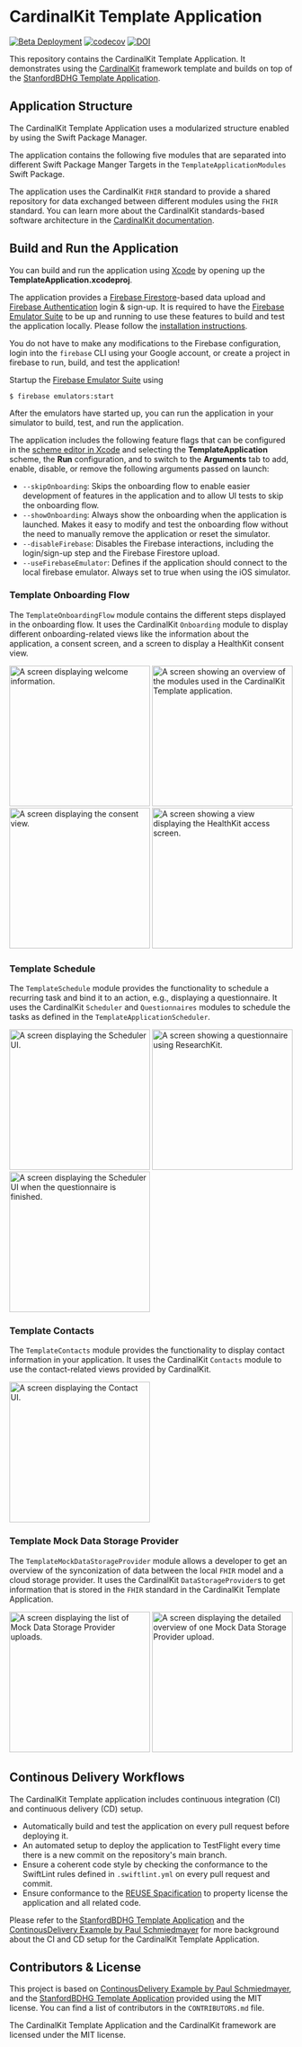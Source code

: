 <!--

This source file is part of the Stanford CardinalKit Template Application project

SPDX-FileCopyrightText: 2023 Stanford University

SPDX-License-Identifier: MIT

-->

# CardinalKit Template Application

[![Beta Deployment](https://github.com/StanfordBDHG/CardinalKitTemplateApplication/actions/workflows/beta-deployment.yml/badge.svg)](https://github.com/StanfordBDHG/CardinalKitTemplateApplication/actions/workflows/beta-deployment.yml)
[![codecov](https://codecov.io/gh/StanfordBDHG/CardinalKitTemplateApplication/branch/main/graph/badge.svg?token=9fvSAiFJUY)](https://codecov.io/gh/StanfordBDHG/CardinalKitTemplateApplication)
[![DOI](https://zenodo.org/badge/589846478.svg)](https://zenodo.org/badge/latestdoi/589846478)

This repository contains the CardinalKit Template Application.
It demonstrates using the [CardinalKit](https://github.com/StanfordBDHG/CardinalKit) framework template and builds on top of the [StanfordBDHG Template Application](https://github.com/StanfordBDHG/TemplateApplication).

## Application Structure

The CardinalKit Template Application uses a modularized structure enabled by using the Swift Package Manager.

The application contains the following five modules that are separated into different Swift Package Manger Targets in the `TemplateApplicationModules` Swift Package.

The application uses the CardinalKit `FHIR` standard to provide a shared repository for data exchanged between different modules using the `FHIR` standard.
You can learn more about the CardinalKit standards-based software architecture in the [CardinalKit documentation](https://github.com/StanfordBDHG/CardinalKit).

## Build and Run the Application

You can build and run the application using [Xcode](https://developer.apple.com/xcode/) by opening up the **TemplateApplication.xcodeproj**.

The application provides a [Firebase Firestore](https://firebase.google.com/docs/firestore)-based data upload and [Firebase Authentication](https://firebase.google.com/docs/auth) login & sign-up.
It is required to have the [Firebase Emulator Suite](https://firebase.google.com/docs/emulator-suite) to be up and running to use these features to build and test the application locally. Please follow the [installation instructions](https://firebase.google.com/docs/emulator-suite/install_and_configure).

You do not have to make any modifications to the Firebase configuration, login into the `firebase` CLI using your Google account, or create a project in firebase to run, build, and test the application!

Startup the [Firebase Emulator Suite](https://firebase.google.com/docs/emulator-suite) using

```
$ firebase emulators:start
```

After the emulators have started up, you can run the application in your simulator to build, test, and run the application.

The application includes the following feature flags that can be configured in the [scheme editor in Xcode](https://help.apple.com/xcode/mac/11.4/index.html?localePath=en.lproj#/dev0bee46f46) and selecting the **TemplateApplication** scheme, the **Run** configuration, and to switch to the **Arguments** tab to add, enable, disable, or remove the following arguments passed on launch:

- `--skipOnboarding`: Skips the onboarding flow to enable easier development of features in the application and to allow UI tests to skip the onboarding flow.
- `--showOnboarding`: Always show the onboarding when the application is launched. Makes it easy to modify and test the onboarding flow without the need to manually remove the application or reset the simulator.
- `--disableFirebase`: Disables the Firebase interactions, including the login/sign-up step and the Firebase Firestore upload.
- `--useFirebaseEmulator`: Defines if the application should connect to the local firebase emulator. Always set to true when using the iOS simulator.

### Template Onboarding Flow

The `TemplateOnboardingFlow` module contains the different steps displayed in the onboarding flow.
It uses the CardinalKit `Onboarding` module to display different onboarding-related views like the information about the application, a consent screen, and a screen to display a HealthKit consent view.

<p float="left">
 <img width="250" alt="A screen displaying welcome information." src="Figures/TemplateOnboardingFlow/Welcome.png">
 <img width="250" alt="A screen showing an overview of the modules used in the CardinalKit Template application." src="Figures/TemplateOnboardingFlow/InterestingModules.png">
 <img width="250" alt="A screen displaying the consent view." src="Figures/TemplateOnboardingFlow/Consent.png">
 <img width="250" alt="A screen showing a view displaying the HealthKit access screen." src="Figures/TemplateOnboardingFlow/HealthKitAccess.png">
</p>

### Template Schedule

The `TemplateSchedule` module provides the functionality to schedule a recurring task and bind it to an action, e.g., displaying a questionnaire.
It uses the CardinalKit `Scheduler` and `Questionnaires` modules to schedule the tasks as defined in the `TemplateApplicationScheduler`.

<p float="left">
 <img width="250" alt="A screen displaying the Scheduler UI." src="Figures/TemplateSchedule/Scheduler.png">
 <img width="250" alt="A screen showing a questionnaire using ResearchKit." src="Figures/TemplateSchedule/Questionnaire.png">
 <img width="250" alt="A screen displaying the Scheduler UI when the questionnaire is finished." src="Figures/TemplateSchedule/QuestionnaireFinished.png">
</p>

### Template Contacts

The `TemplateContacts` module provides the functionality to display contact information in your application.
It uses the CardinalKit `Contacts` module to use the contact-related views provided by CardinalKit.

<p float="left">
 <img width="250" alt="A screen displaying the Contact UI." src="Figures/TemplateContacts/Contacts.png">
</p>

### Template Mock Data Storage Provider

The `TemplateMockDataStorageProvider` module allows a developer to get an overview of the synconization of data between the local `FHIR` model and a cloud storage provider.
It uses the CardinalKit `DataStorageProvider`s to get information that is stored in the `FHIR` standard in the CardinalKit Template Application.

<p float="left">
 <img width="250" alt="A screen displaying the list of Mock Data Storage Provider uploads." src="Figures/TemplateMockDataStorageProvider/TemplateMockDataStorageProviderList.png">
 <img width="250" alt="A screen displaying the detailed overview of one Mock Data Storage Provider upload." src="Figures/TemplateMockDataStorageProvider/TemplateMockDataStorageProviderDetail.png">
</p>

## Continous Delivery Workflows

The CardinalKit Template application includes continuous integration (CI) and continuous delivery (CD) setup.

- Automatically build and test the application on every pull request before deploying it.
- An automated setup to deploy the application to TestFlight every time there is a new commit on the repository's main branch.
- Ensure a coherent code style by checking the conformance to the SwiftLint rules defined in `.swiftlint.yml` on every pull request and commit.
- Ensure conformance to the [REUSE Spacification]() to property license the application and all related code.

Please refer to the [StanfordBDHG Template Application](https://github.com/StanfordBDHG/TemplateApplication) and the [ContinousDelivery Example by Paul Schmiedmayer](https://github.com/PSchmiedmayer/ContinousDelivery) for more background about the CI and CD setup for the CardinalKit Template Application.

## Contributors & License

This project is based on [ContinousDelivery Example by Paul Schmiedmayer](https://github.com/PSchmiedmayer/ContinousDelivery), and the [StanfordBDHG Template Application](https://github.com/StanfordBDHG/TemplateApplication) provided using the MIT license.
You can find a list of contributors in the `CONTRIBUTORS.md` file.

The CardinalKit Template Application and the CardinalKit framework are licensed under the MIT license.
